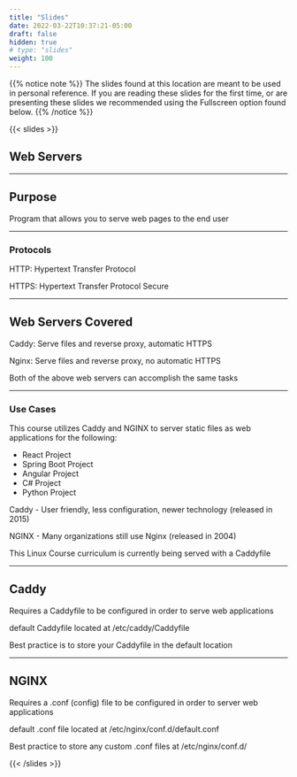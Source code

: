 ```yaml
---
title: "Slides"
date: 2022-03-22T10:37:21-05:00
draft: false
hidden: true
# type: "slides"
weight: 100
---
```


{{% notice note %}}
The slides found at this location are meant to be used in personal reference. If you are reading these slides for the first time, or are presenting these slides we recommended using the Fullscreen option found below.
{{% /notice %}}

{{< slides >}}

## Web Servers

---

## Purpose

Program that allows you to serve web pages to the end user
___

### Protocols

HTTP: Hypertext Transfer Protocol

HTTPS: Hypertext Transfer Protocol Secure

---

## Web Servers Covered

Caddy: Serve files and reverse proxy, automatic HTTPS

Nginx: Serve files and reverse proxy, no automatic HTTPS

Both of the above web servers can accomplish the same tasks
___

### Use Cases

This course utilizes Caddy and NGINX to server static files as web applications for the following:

- React Project
- Spring Boot Project
- Angular Project
- C# Project
- Python Project

Caddy - User friendly, less configuration, newer technology (released in 2015)

NGINX - Many organizations still use Nginx (released in 2004)

This Linux Course curriculum is currently being served with a Caddyfile

---

## Caddy

Requires a Caddyfile to be configured in order to serve web applications

default Caddyfile located at /etc/caddy/Caddyfile

Best practice is to store your Caddyfile in the default location

---

## NGINX

Requires a .conf (config) file to be configured in order to server web applications

default .conf file located at /etc/nginx/conf.d/default.conf

Best practice to store any custom .conf files at /etc/nginx/conf.d/

{{< /slides >}}